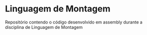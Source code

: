 # Linguagem de Montagem
Repositório contendo o código desenvolvido em assembly durante a disciplina de Linguagem de Montagem
